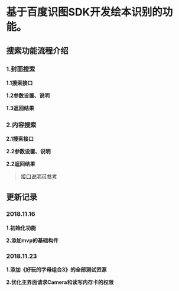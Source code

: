 
基于百度识图SDK开发绘本识别的功能。
================

## 搜索功能流程介绍

### **1.封面搜索**

   **1.1搜索接口**

   **1.2参数设置、说明**

   **1.3返回结果**

### **2.内容搜索**

   **2.1搜索接口**

   **2.2参数设置、说明**

   **2.2返回结果**
   
>[接口说明可参考](https://cloud.baidu.com/doc/IMAGESEARCH/ImageSearch-Java-SDK.html#.79.8E.7C.59.B8.AB.1C.41.6A.17.1F.63.97.AF.BB.9B)    
   

## 更新记录

### 2018.11.16

   **1.初始化功能**

   **2.添加mvp的基础构件**

### 2018.11.23

**1.添加《好玩的字母组合3》的全部测试资源**

**2.优化主界面请求Camera和读写内存卡的权限**

